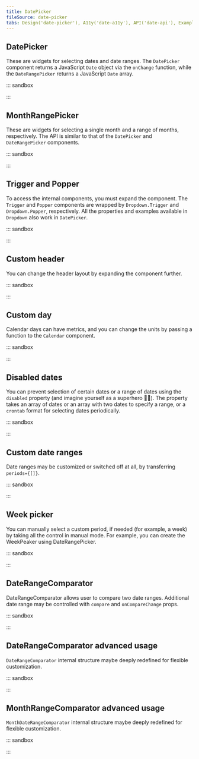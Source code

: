 ```yaml
---
title: DatePicker
fileSource: date-picker
tabs: Design('date-picker'), A11y('date-a11y'), API('date-api'), Example('date-code'), Changelog('date-changelog')
---
```


## DatePicker

These are widgets for selecting dates and date ranges. The `DatePicker` component returns a JavaScript `Date` object via the `onChange` function, while the `DateRangePicker` returns a JavaScript `Date` array.

::: sandbox

<script lang="tsx">
  export Demo from 'stories/components/date-picker/docs/examples/datepicker.tsx';
</script>

:::

## MonthRangePicker

These are widgets for selecting a single month and a range of months, respectively. The API is similar to that of the `DatePicker` and `DateRangePicker` components.

::: sandbox

<script lang="tsx">
  export Demo from 'stories/components/date-picker/docs/examples/monthrangepicker.tsx';
</script>

:::

## Trigger and Popper

To access the internal components, you must expand the component. The `Trigger` and `Popper` components are wrapped by `Dropdown.Trigger` and `Dropdown.Popper`, respectively. All the properties and examples available in `Dropdown` also work in `DatePicker`.

::: sandbox

<script lang="tsx">
  export Demo from 'stories/components/date-picker/docs/examples/trigger_and_popper.tsx';
</script>

:::

## Custom header

You can change the header layout by expanding the component further.

::: sandbox

<script lang="tsx">
  export Demo from 'stories/components/date-picker/docs/examples/custom_header.tsx';
</script>

:::

## Custom day

Calendar days can have metrics, and you can change the units by passing a function to the `Calendar` component.

::: sandbox

<script lang="tsx">
  export Demo from 'stories/components/date-picker/docs/examples/custom_day.tsx';
</script>

:::

## Disabled dates

You can prevent selection of certain dates or a range of dates using the `disabled` property (and imagine yourself as a superhero 🕺🏻). The property takes an array of dates or an array with two dates to specify a range, or a `crontab` format for selecting dates periodically.

::: sandbox

<script lang="tsx">
  export Demo from 'stories/components/date-picker/docs/examples/disabled_dates.tsx';
</script>

:::

## Custom date ranges

Date ranges may be customized or switched off at all, by transferring `periods={[]}`.

::: sandbox

<script lang="tsx">
  export Demo from 'stories/components/date-picker/docs/examples/custom_date_ranges.tsx';
</script>

:::

## Week picker

You can manually select a custom period, if needed (for example, a week) by taking all the control in manual mode. For example, you can create the WeekPeaker using DateRangePicker.

::: sandbox

<script lang="tsx">
  export Demo from 'stories/components/date-picker/docs/examples/week_picker.tsx';
</script>

:::

## DateRangeComparator

DateRangeComparator allows user to compare two date ranges. Additional date range may be controlled with `compare` and `onCompareChange` props.

::: sandbox

<script lang="tsx">
  export Demo from 'stories/components/date-picker/docs/examples/date_range_comparator.tsx';
</script>

:::

## DateRangeComparator advanced usage

`DateRangeComparator` internal structure maybe deeply redefined for flexible customization.

::: sandbox

<script lang="tsx">
  export Demo from 'stories/components/date-picker/docs/examples/date_range_comparator_advanced_use.tsx';
</script>

:::

## MonthRangeComparator advanced usage

`MonthDateRangeComparator` internal structure maybe deeply redefined for flexible customization.

::: sandbox

<script lang="tsx">
  export Demo from 'stories/components/date-picker/docs/examples/month_range_comparator_advanced_use.tsx';
</script>

:::